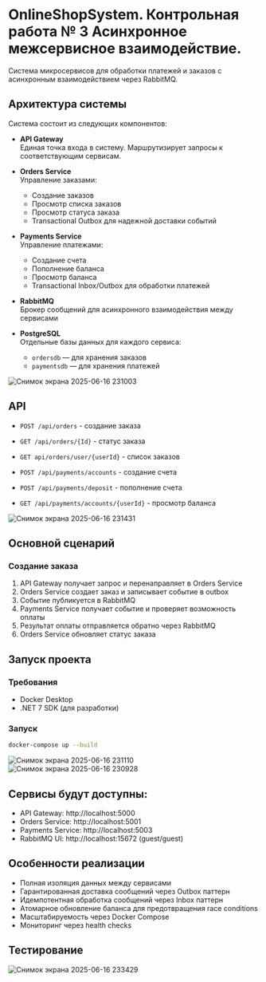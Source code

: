 # OnlineShopSystem. Контрольная работа № 3 Асинхронное межсервисное взаимодействие.

Система микросервисов для обработки платежей и заказов с асинхронным взаимодействием через RabbitMQ.

## Архитектура системы

Система состоит из следующих компонентов:

- **API Gateway**  
  Единая точка входа в систему. Маршрутизирует запросы к соответствующим сервисам.

- **Orders Service**  
  Управление заказами:
  - Создание заказов
  - Просмотр списка заказов
  - Просмотр статуса заказа
  - Transactional Outbox для надежной доставки событий

- **Payments Service**  
  Управление платежами:
  - Создание счета
  - Пополнение баланса
  - Просмотр баланса
  - Transactional Inbox/Outbox для обработки платежей

- **RabbitMQ**  
  Брокер сообщений для асинхронного взаимодействия между сервисами

- **PostgreSQL**  
  Отдельные базы данных для каждого сервиса:
  - `ordersdb` — для хранения заказов
  - `paymentsdb` — для хранения платежей

![Снимок экрана 2025-06-16 231003](https://github.com/user-attachments/assets/c5d461fd-95d8-4c54-9c00-ac9dca8baa7c)

## API

- `POST /api/orders` - создание заказа
- `GET /api/orders/{Id}` - статус заказа
- `GET api/orders/user/{userId}` - список заказов

- `POST /api/payments/accounts` - создание счета
- `POST /api/payments/deposit` - пополнение счета
- `GET /api/payments/accounts/{userId}` - просмотр баланса

![Снимок экрана 2025-06-16 231431](https://github.com/user-attachments/assets/0dcee3bb-60f8-4c0b-9aa6-9218844f4a26)


## Основной сценарий

### Создание заказа
1. API Gateway получает запрос и перенаправляет в Orders Service
2. Orders Service создает заказ и записывает событие в outbox
3. Событие публикуется в RabbitMQ
4. Payments Service получает событие и проверяет возможность оплаты
5. Результат оплаты отправляется обратно через RabbitMQ
6. Orders Service обновляет статус заказа

## Запуск проекта

### Требования
- Docker Desktop
- .NET 7 SDK (для разработки)

### Запуск
```bash
docker-compose up --build
```
![Снимок экрана 2025-06-16 231110](https://github.com/user-attachments/assets/1dd49753-a392-4ae4-bc38-9d9845a9a92a)
![Снимок экрана 2025-06-16 230928](https://github.com/user-attachments/assets/3e403c13-7c3f-491c-b0f0-94c6394747e6)

## Сервисы будут доступны:

- API Gateway: http://localhost:5000
- Orders Service: http://localhost:5001
- Payments Service: http://localhost:5003
- RabbitMQ UI: http://localhost:15672 (guest/guest)


## Особенности реализации
- Полная изоляция данных между сервисами
- Гарантированная доставка сообщений через Outbox паттерн
- Идемпотентная обработка сообщений через Inbox паттерн
- Атомарное обновление баланса для предотвращения race conditions
- Масштабируемость через Docker Compose
- Мониторинг через health checks

## Тестирование 

![Снимок экрана 2025-06-16 233429](https://github.com/user-attachments/assets/a48f7352-7fa1-4462-accf-af71a5925336)
